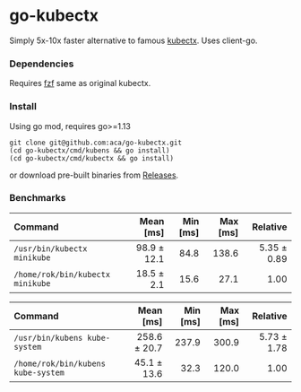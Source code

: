 # go-kubectx

Simply 5x-10x faster alternative to famous [kubectx](https://github.com/ahmetb/kubectx). Uses client-go.

### Dependencies
Requires [fzf](https://github.com/junegunn/fzf) same as original kubectx.

### Install
Using go mod, requires go>=1.13
```
git clone git@github.com:aca/go-kubectx.git
(cd go-kubectx/cmd/kubens && go install)
(cd go-kubectx/cmd/kubectx && go install)
```

or download pre-built binaries from [Releases](https://github.com/aca/go-kubectx/releases).


### Benchmarks

| Command | Mean [ms] | Min [ms] | Max [ms] | Relative |
|:---|---:|---:|---:|---:|
| `/usr/bin/kubectx minikube` | 98.9 ± 12.1 | 84.8 | 138.6 | 5.35 ± 0.89 |
| `/home/rok/bin/kubectx minikube` | 18.5 ± 2.1 | 15.6 | 27.1 | 1.00 |


| Command | Mean [ms] | Min [ms] | Max [ms] | Relative |
|:---|---:|---:|---:|---:|
| `/usr/bin/kubens kube-system` | 258.6 ± 20.7 | 237.9 | 300.9 | 5.73 ± 1.78 |
| `/home/rok/bin/kubens kube-system` | 45.1 ± 13.6 | 32.3 | 120.0 | 1.00 |
